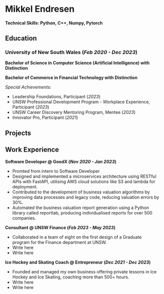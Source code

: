 # Mikkel Endresen

#### Technical Skills: Python, C++, Numpy, Pytorch


## Education

### University of New South Wales  (_Feb 2020 - Dec 2023_)

  **Bachelor of Science in Computer Science (Artificial Intelligence) with Distinction**
  
  **Bachelor of Commerce in Financial Technology with Distinction**
  
  _Special Achievements:_
  - Leadership Foundations, Participant  (_2023_)
  - UNSW Professional Development Program - Workplace Experience, Participant  (_2023_)
  - UNSW Career Discovery Mentoring Program, Mentee  (_2023_)
  - Innovator Pro, Participant  (_2021_)


## Projects

## Work Experience

**Software Developer @ GoodX (_Nov 2020 - Jan 2023_)**
- Promted from intern to Software Developer
- Designed and implemented a microservices architecture using RESTful APIs with FastAPI, utilising AWS cloud solutions like S3 and lambda for deployment. 
- Contributed to the development of business valuation algorithms by improving data processes and legacy code, reducing valuation errors by 30%.
- Automated the business valuation report generation using a Python library called reportlab, producing individualised reports for over 500 companies. 

**Consultant @ UNSW Finance (_Feb 2023 - May 2023_)**
- Collaborated in a team of eight on the first design of a Graduate program for the Finance department at UNSW. 
- Write here
- Write here


**Ice Hockey and Skating Coach @ Entrepreneur (_Dec 2021 - Dec 2023_)**
- Founded and managed my own business offering private lessons in Ice Hockey and Ice Skating, coaching more than 500+ hours.
- Write here
- Write here




